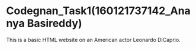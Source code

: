 # Codegnan_Task1(160121737142_Ananya Basireddy)
This is a basic HTML website on an American actor Leonardo DiCaprio.
